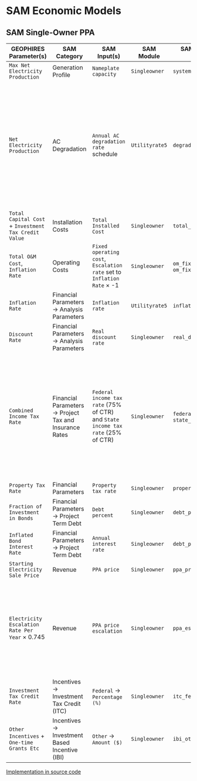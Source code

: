 # SAM Economic Models

## SAM Single-Owner PPA

| GEOPHIRES Parameter(s)                               | SAM Category                                           | SAM Input(s)                                                                     | SAM Module     | SAM Parameter Name(s)                 | Comment                                                                                                                                                                                                          |
|------------------------------------------------------|--------------------------------------------------------|----------------------------------------------------------------------------------|----------------|---------------------------------------|------------------------------------------------------------------------------------------------------------------------------------------------------------------------------------------------------------------|
| `Max Net Electricity Production`                     | Generation Profile                                     | `Nameplate capacity`                                                             | `Singleowner`  | `system_capacity`                     |                                                                                                                                                                                                                  |
| `Net Electricity Production`                         | AC Degradation                                         | `Annual AC degradation rate` schedule                                            | `Utilityrate5` | `degradation`                         | Percentage difference of each year's `Net Electricity Production` from `Max Net Electricity Production` is input as SAM as the degradation rate schedule in order to match SAM's generation profile to GEOPHIRES |
| `Total Capital Cost` + `Investment Tax Credit Value` | Installation Costs                                     | `Total Installed Cost`                                                           | `Singleowner`  | `total_installed_cost`                |                                                                                                                                                                                                                  |
| `Total O&M Cost`, `Inflation Rate`                   | Operating Costs                                        | `Fixed operating cost`, `Escalation rate` set to `Inflation Rate` × -1           | `Singleowner`  | `om_fixed`, `om_fixed_escal`          |                                                                                                                                                                                                                  |
| `Inflation Rate`                                     | Financial Parameters → Analysis Parameters             | `Inflation rate`                                                                 | `Utilityrate5` | `inflation_rate`                      |
| `Discount Rate`                                      | Financial Parameters → Analysis Parameters             | `Real discount rate`                                                             | `Singleowner`  | `real_discount_rate`                  |                                                                                                                                                                                                                  |
| `Combined Income Tax Rate`                           | Financial Parameters → Project Tax and Insurance Rates | `Federal income tax rate` (75% of CTR) and `State income tax rate` (25%  of CTR) | `Singleowner`  | `federal_tax_rate`,  `state_tax_rate` | GEOPHIRES does have separate parameters for federal and state income tax so the rates are split from the combined rate based on the ratio of SAM's default values of 21% and 7%, respectively.                   |
| `Property Tax Rate`                                  | Financial Parameters                                   | `Property tax rate`                                                              | `Singleowner`  | `property_tax_rate`                   |                                                                                                                                                                                                                  |
| `Fraction of Investment in Bonds`                    | Financial Parameters → Project Term Debt               | `Debt percent`                                                                   | `Singleowner`  | `debt_percent`                        |                                                                                                                                                                                                                  |
| `Inflated Bond Interest Rate`                        | Financial Parameters → Project Term Debt               | `Annual interest rate`                                                           | `Singleowner`  | `debt_percent`                        |                                                                                                                                                                                                                  |
| `Starting Electricity Sale Price`                    | Revenue                                                | `PPA price`                                                                      | `Singleowner`  | `ppa_price_input`                     |                                                                                                                                                                                                                  |
| `Electricity Escalation Rate Per Year` × 0.745       | Revenue                                                | `PPA price escalation`                                                           | `Singleowner`  | `ppa_escalation`                      | Approximates GEOPHIRES escalation rate into escalation percentage (does not exactly match GEOPHIRES amount-based pricing model)                                                                                  |
| `Investment Tax Credit Rate`                         | Incentives → Investment Tax Credit (ITC)               | `Federal` → `Percentage (%)`                                                     | `Singleowner`  | `itc_fed_percent`                     |                                                                                                                                                                                                                  |
| `Other Incentives` + `One-time Grants Etc`           | Incentives → Investment Based Incentive (IBI)          | `Other`  → `Amount ($)`                                                          | `Singleowner`  | `ibi_oth_amount`                      |                                                                                                                                                                                                                  |

[Implementation in source code](https://github.com/softwareengineerprogrammer/GEOPHIRES/blob/274786e6799d32dad3f42a2a04297818b811f24c/src/geophires_x/EconomicsSam.py#L135-L195)
